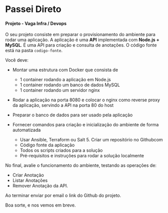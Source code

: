 # Passei Direto
#### Projeto - Vaga Infra / Devops

O seu projeto consiste em preparar o provisionamento do ambiente para rodar uma aplicação. A aplicação é uma **API** implementada com ​**Node.js​ + ​MySQL​**. É uma API para criação e
consulta de anotações. O código fonte está na pasta `codigo-fonte`.

Você deve:

* Montar uma estrutura com ​Docker​ que consista de
  * 1 container rodando a aplicação em ​Node.js
  * 1 container rodando um banco de dados ​MySQL
  * 1 container rodando um servidor ​nginx

* Rodar a aplicação na porta 8080 e colocar o ​nginx ​como reverse proxy da aplicação, servindo a API na porta 80 do host

* Preparar o banco de dados para ser usado pela aplicação

* Fornecer comandos para criação e inicialização do ambiente de forma automatizada
  * Usar ​Ansible​,​ Terraform ​ou ​Salt 5. Criar um repositório no ​Github ​com
  * Código fonte da aplicação
  * Todos os scripts criados para a solução
  * Pré-requisitos e instruções para rodar a solução localmente

No final, avalie o funcionamento do ambiente, testando as operações de:

* Criar Anotação
* Listar Anotações
* Remover Anotação da API.

Ao terminar enviar por email o link do ​Github ​do projeto. 

Boa sorte, e nos vemos em breve.
